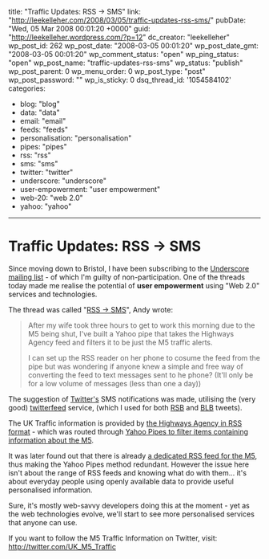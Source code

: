 title: "Traffic Updates: RSS -&gt; SMS"
link: "http://leekelleher.com/2008/03/05/traffic-updates-rss-sms/"
pubDate: "Wed, 05 Mar 2008 00:01:20 +0000"
guid: "http://leekelleher.wordpress.com/?p=12"
dc_creator: "leekelleher"
wp_post_id: 262
wp_post_date: "2008-03-05 00:01:20"
wp_post_date_gmt: "2008-03-05 00:01:20"
wp_comment_status: "open"
wp_ping_status: "open"
wp_post_name: "traffic-updates-rss-sms"
wp_status: "publish"
wp_post_parent: 0
wp_menu_order: 0
wp_post_type: "post"
wp_post_password: ""
wp_is_sticky: 0
dsq_thread_id: '1054584102'
categories:
  - blog: "blog"
  - data: "data"
  - email: "email"
  - feeds: "feeds"
  - personalisation: "personalisation"
  - pipes: "pipes"
  - rss: "rss"
  - sms: "sms"
  - twitter: "twitter"
  - underscore: "underscore"
  - user-empowerment: "user empowerment"
  - web-20: "web 2.0"
  - yahoo: "yahoo"

---

# Traffic Updates: RSS -&gt; SMS

Since moving down to Bristol, I have been subscribing to the <a href="http://www.under-score.org.uk/">Underscore mailing list</a> - of which I'm guilty of non-participation.  One of the threads today made me realise the potential of <b>user empowerment</b> using "Web 2.0" services and technologies.

The thread was called "<a href="http://www.under-score.org.uk/pipermail/underscore/2008-March/070472.html">RSS -&gt; SMS</a>", Andy wrote:
<blockquote>After my wife took three hours to get to work this morning due to the M5 being shut, I've built a Yahoo pipe that takes the Highways Agency feed and filters it to be just the M5 traffic alerts.

I can set up the RSS reader on her phone to cosume the feed from the pipe but was wondering if anyone knew a simple and free way of converting the feed to text messages sent to he phone? (It'll only be for a low volume of messages (less than one a day))</blockquote>
The suggestion of <a href="http://twitter.com/">Twitter's</a> SMS notifications was made, utilising the (very good) <a href="http://twitterfeed.com/">twitterfeed</a> service, (which I used for both <a href="http://twitter.com/readysteadybook">RSB</a> and <a href="http://twitter.com/britlitblogs">BLB</a> tweets).

The UK Traffic information is provided by <a href="http://www.highways.gov.uk/traffic/11278.aspx">the Highways Agency in RSS format</a> - which was routed through <a href="http://pipes.yahoo.com/andydavies/m5traffic">Yahoo Pipes to filter items containing information about the M5</a>.

It was later found out that there is already <a href="http://www.highways.gov.uk/rssfeed/M5.xml">a dedicated RSS feed for the M5</a>, thus making the Yahoo Pipes method redundant.  However the issue here isn't about the range of RSS feeds and knowing what do with them... it's about everyday people using openly available data to provide useful personalised information.

Sure, it's mostly web-savvy developers doing this at the moment - yet as the web technologies evolve, we'll start to see more personalised services that anyone can use.

If you want to follow the M5 Traffic Information on Twitter, visit: <a href="http://twitter.com/UK_M5_Traffic">http://twitter.com/UK_M5_Traffic</a>